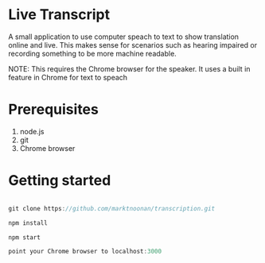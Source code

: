 # Live Transcript 

A small application to use computer speach to text to show translation online and live. This makes sense for scenarios such as hearing impaired or recording something to be more machine readable.

NOTE: This requires the Chrome browser for the speaker. It uses a built in feature in Chrome for text to speach 

# Prerequisites

1. node.js
2. git
3. Chrome browser

# Getting started

```javascript

git clone https://github.com/marktnoonan/transcription.git

npm install

npm start

point your Chrome browser to localhost:3000

```
